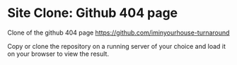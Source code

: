 # Site Clone: Github 404 page

Clone of the github 404 page https://github.com/iminyourhouse-turnaround

Copy or clone the repository on a running server of your choice and load it on your browser to view the result.

